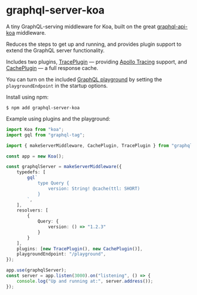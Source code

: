 # graphql-server-koa

A tiny GraphQL-serving middleware for Koa, built on the great [graphql-api-koa](https://github.com/jaydenseric/graphql-api-koa) middleware.

Reduces the steps to get up and running, and provides plugin support to extend the GraphQL server functionality.

Includes two plugins, [TracePlugin](./src/TracePlugin.ts) &mdash; providing [Apollo Tracing](https://github.com/apollographql/apollo-tracing) support, and [CachePlugin](./src/CachePlugin.ts) &mdash; a full response cache.

You can turn on the included [GraphQL playground](https://github.com/graphql/graphql-playground) by setting the `playgroundEndpoint` in the startup options.

Install using npm:
```console
$ npm add graphql-server-koa
```

Example using plugins and the playground:

```typescript
import Koa from "koa";
import gql from "graphql-tag";

import { makeServerMiddleware, CachePlugin, TracePlugin } from "graphql-api-koa";

const app = new Koa();

const graphqlServer = makeServerMiddleware({
    typedefs: [
        gql`
            type Query {
                version: String! @cache(ttl: SHORT)
            }
        `,
    ],
    resolvers: [
        {
            Query: {
                version: () => "1.2.3"
            }
        }
    ],
    plugins: [new TracePlugin(), new CachePlugin()],
    playgroundEndpoint: "/playground",
});

app.use(graphqlServer);
const server = app.listen(3000).on("listening", () => {
    console.log("Up and running at:", server.address());
});
```
